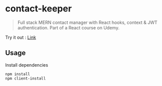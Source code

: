 # contact-keeper

> Full stack MERN contact manager with React hooks, context & JWT authentication. Part of a React course on Udemy.

Try it out : [Link](https://contact-keeper5000.herokuapp.com/login)

## Usage

Install dependencies

```
npm install
npm client-install
```
